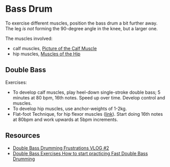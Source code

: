 # Bass Drum

To exercise different muscles, position the bass drum a bit further away. The leg *is not* forming the 90-degree angle in the knee, but a larger one.

The muscles involved:

- calf muscles, [Picture of the Calf Muscle](https://www.webmd.com/fitness-exercise/picture-of-the-calf-muscle#1)
- hip muscles, [Muscles of the Hip](https://en.wikipedia.org/wiki/Muscles_of_the_hip)

## Double Bass

Exercises:

- To develop calf muscles, play heel-down single-stroke double bass; 5 minutes at 80 bpm, 16th notes. Speed up over time. Develop control and muscles.
- To develop hip muscles, use anchor-weights of 1-2kg.
- Flat-foot Technique, for hip flexor muscles ([link](https://m.youtube.com/watch?v=-rIwYVUfEf0)). Start doing 16th notes at 80bpm and work upwards at 5bpm increments.

## Resources

- [Double Bass Drumming Frustrations VLOG #2](https://www.youtube.com/watch?v=uAmJRbcRU6U)
- [Double Bass Exercises How to start practicing Fast Double Bass Drumming](https://www.youtube.com/watch?v=CnqzG6rgDFs&list=PLLOJc4hJB_hJe9MGtsTS-YkYOkpa5-9cm&index=3)
